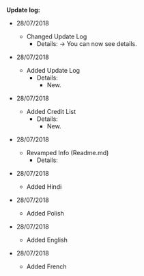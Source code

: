__**Update log:**__

- 28/07/2018
    - Changed Update Log
        - Details: 
            -> You can now see details.

- 28/07/2018 
    - Added Update Log
        - Details: 
            - New.
  
 - 28/07/2018 
    - Added Credit List
        - Details: 
            - New.

- 28/07/2018 
    - Revamped Info (Readme.md)
        - Details:

- 28/07/2018 
    - Added Hindi

- 28/07/2018 
    - Added Polish

- 28/07/2018 
    - Added English

- 28/07/2018
    - Added French
